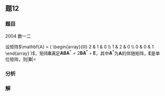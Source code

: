 ## 题12
### 题目
2004 数一二

设矩阵$\mathbf{A} = ( \begin{array}{lll} 2 & 1 & 0 \\ 1 & 2 & 0 \\ 0 & 0 & 1 \end{array} )$，矩阵$\mathbf{B}$满足${\mathbf{ABA}}^{*} = 2{\mathbf{BA}}^{*} + \mathbf{E}$，其中${\mathbf{A}}^{*}$为$\mathbf{A}$的伴随矩阵，$\mathbf{E}$是单位矩阵，则$| \mathbf{B}| =$

### 分析

### 解